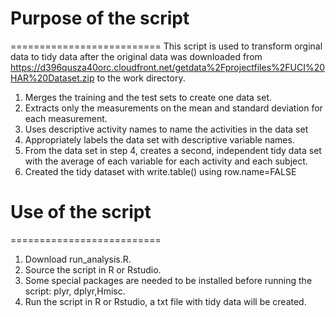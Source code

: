 # Purpose of the script
==========================
This script is used to transform orginal data to tidy data after the original data was downloaded from https://d396qusza40orc.cloudfront.net/getdata%2Fprojectfiles%2FUCI%20HAR%20Dataset.zip to the work directory. 

1. Merges the training and the test sets to create one data set.
2. Extracts only the measurements on the mean and standard deviation for each measurement. 
3. Uses descriptive activity names to name the activities in the data set
4. Appropriately labels the data set with descriptive variable names. 
5. From the data set in step 4, creates a second, independent tidy data set with the average of each variable for each activity and each subject.
6. Created the tidy dataset with write.table() using row.name=FALSE


# Use of the script
==========================
1. Download run_analysis.R.
2. Source the script in R or Rstudio.
3. Some special packages are needed to be installed before running the script: plyr, dplyr,Hmisc.
4. Run the script in R or Rstudio, a txt file with tidy data will be created.
